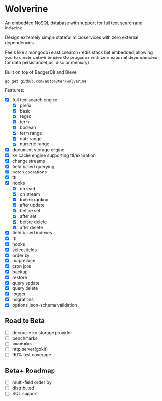 # Wolverine

An embedded NoSQL database with support for full text search and indexing.

Design extremely simple stateful microservices with zero external dependencies

Feels like a mongodb+elasticsearch+redis stack but embedded, allowing you to create data-intensive Go programs with zero
external dependencies for data persistance(just disc or memory)

Built on top of BadgerDB and Bleve

    go get github.com/autom8ter/wolverine

Features:

- [x] full text search engine
    - [x] prefix
    - [x] basic
    - [x] regex
    - [x] term
    - [x] boolean
    - [x] term range
    - [x] date range
    - [x] numeric range
- [x] document storage engine
- [x] kv cache engine supporting ttl/expiration
- [x] change streams
- [x] field based querying
- [x] batch operations
- [x] ttl
- [x] hooks
    - [x] on read
    - [x] on stream
    - [x] before update
    - [x] after update
    - [x] before set
    - [x] after set
    - [x] before delete
    - [x] after delete
- [x] field based indexes
- [x] ttl
- [x] hooks
- [x] select fields
- [x] order by
- [x] mapreduce
- [x] cron jobs
- [x] backup
- [x] restore
- [x] query update
- [x] query delete
- [x] logger
- [x] migrations
- [x] optional json-schema validation

## Road to Beta

- [ ] decouple kv storage provider
- [ ] benchmarks
- [ ] examples
- [ ] http server(gokit)
- [ ] 90% test coverage

## Beta+ Roadmap

- [ ] multi-field order by
- [ ] distributed
- [ ] SQL support